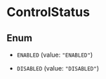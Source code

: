 

# ControlStatus

## Enum


* `ENABLED` (value: `"ENABLED"`)

* `DISABLED` (value: `"DISABLED"`)



